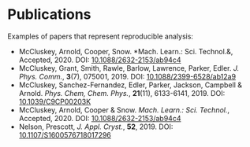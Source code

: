 # Publications

Examples of papers that represent reproducible analysis:

- McCluskey, Arnold, Cooper, Snow. *Mach. Learn.: Sci. Technol.&, Accepted, 2020. DOI: [10.1088/2632-2153/ab94c4](https://doi.org/10.1088/2632-2153/ab94c4)
- McCluskey, Grant, Smith, Rawle, Barlow, Lawrence, Parker, Edler. *J. Phys. Comm.*, **3**(7), 075001, 2019. DOI: [10.1088/2399-6528/ab12a9](https://doi.org/10.1088/2399-6528/ab12a9)
- McCluskey, Sanchez-Fernandez,  Edler, Parker, Jackson, Campbell & Arnold. *Phys. Chem, Chem. Phys.*, **21**(11), 6133-6141, 2019. DOI: [10.1039/C9CP00203K](https://doi.org/10.1039/C9CP00203K)
- McCluskey, Arnold, Cooper & Snow. *Mach. Learn.: Sci. Technol.*, Accepted, 2020. DOI: [10.1088/2632-2153/ab94c4](https://doi.org/10.1088/2632-2153/ab94c4)
- Nelson, Prescott, *J. Appl. Cryst.*, **52**, 2019. DOI: [10.1107/S1600576718017296](https://doi.org/10.1107/S1600576718017296)
